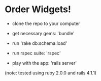 # Order Widgets!

- clone the repo to your computer

- get necessary gems: 'bundle'

- run 'rake db:schema:load'

- run rspec suite: 'rspec'

- play with the app: 'rails server'

(note: tested using ruby 2.0.0 and rails 4.1.1)
